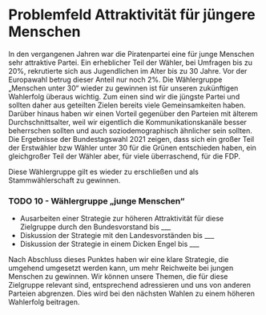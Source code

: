 # Problemfeld Attraktivität für jüngere Menschen

In den vergangenen Jahren war die Piratenpartei eine für junge Menschen sehr attraktive Partei. Ein erheblicher Teil der Wähler, bei Umfragen bis zu 20%, rekrutierte sich aus Jugendlichen im Alter bis zu 30 Jahre. Vor der Europawahl betrug dieser Anteil nur noch 2%. Die Wählergruppe „Menschen unter 30“ wieder zu gewinnen ist für unseren zukünftigen Wahlerfolg überaus wichtig. Zum einen sind wir die jüngste Partei und sollten daher aus geteilten Zielen bereits viele Gemeinsamkeiten haben. Darüber hinaus haben wir einen Vorteil gegenüber den Parteien mit älterem Durchschnittsalter, weil wir eigentlich die Kommunikationskanäle besser beherrschen sollten und auch soziodemographisch ähnlicher sein sollten.
Die Ergebnisse der Bundestagswahl 2021 zeigen, dass sich ein großer Teil der Erstwähler bzw Wähler unter 30 für die Grünen entschieden haben, ein gleichgroßer Teil der Wähler aber, für viele überraschend, für die FDP.

Diese Wählergruppe gilt es wieder zu erschließen und als Stammwählerschaft zu gewinnen.

### TODO 10 - Wählergruppe „junge Menschen“

* Ausarbeiten einer Strategie zur höheren Attraktivität für diese Zielgruppe durch den Bundesvorstand bis \_\_\_
* Diskussion der Strategie mit den Landesvorständen bis \_\_\_
* Diskussion der Strategie in einem Dicken Engel bis \_\_\_

Nach Abschluss dieses Punktes haben wir eine klare Strategie, die umgehend umgesetzt werden kann, um mehr Reichweite bei jungen Menschen zu gewinnen. Wir können unsere Themen, die für diese Zielgruppe relevant sind, entsprechend adressieren und uns von anderen Parteien abgrenzen. Dies wird bei den nächsten Wahlen zu einem höheren Wahlerfolg beitragen.
